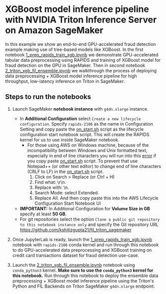# XGBoost model inference pipeline with NVIDIA Triton Inference Server on Amazon SageMaker

In this example we show an end-to-end GPU-accelerated fraud detection example making use of tree-based models like XGBoost. In the first notebook [1_prep_rapids_train_xgb.ipynb](1_prep_rapids_train_xgb.ipynb) we demonstrate GPU-accelerated tabular data preprocessing using RAPIDS and training of XGBoost model for fraud detection on the GPU in SageMaker. Then in second notebook [2_triton_xgb_fil_ensemble.ipynb](2_triton_xgb_fil_ensemble.ipynb) we walkthrough the process of deploying data preprocessing + XGBoost model inference pipeline for high throughput, low-latency inference on Triton in SageMaker. 

## Steps to run the notebooks
1. Launch SageMaker **notebook instance** with `g4dn.xlarge` instance.
    - In **Additional Configuration** select `Create a new lifecycle configuration`. Specify `rapids-2106` as the name in Configuration Setting and copy paste the [on_start.sh](on_start.sh) script as the lifecycle configuration start notebook script. This will create the RAPIDS kernel for us to use inside SageMaker notebook. 
        * For those using AWS on Windows machine, because of the incompatibility between Windows and Unix formatted text, especially in end of line characters you will run into this [error](https://stackoverflow.com/questions/63361229/how-do-you-write-lifecycle-configurations-for-sagemaker-on-windows) if you copy paste [on_start.sh](on_start.sh) script. To prevent that use Notepad++ (or other text editor) to change end of line characters (CRLF to LF) in the [on_start.sh](on_start.sh) script.
            1. Click on Search > Replace (or Ctrl + H)
            2. Find what: \r\n.
            3. Replace with: \n.
            4. Search Mode: select Extended.
            5. Replace All. And then copy paste this into the AWS Lifecycle Configuration Start Notebook UI
    - **IMPORTANT:** In Additional Configuration for **Volume Size in GB** specify at least **50 GB**.
    - For git repositories select the option `Clone a public git repository to this notebook instance only` and specify the Git repository URL https://github.com/kshitizgupta21/fil_triton_sagemaker

2. Once JupyterLab is ready, launch the [1_prep_rapids_train_xgb.ipynb](1_prep_rapids_train_xgb.ipynb) notebook with `rapids-2106` conda kernel and run through this notebook to do GPU-accelerated data preprocessing and XGBoost training on credit card transactions dataset for fraud detection use-case.

3. Launch the [2_triton_xgb_fil_ensemble.ipynb](2_triton_xgb_fil_ensemble.ipynb) notebook using `conda_python3` kernel. **Make sure to use the `conda_python3` kernel for this notebook.**  Run through this notebook to deploy the ensemble data preprocessing + XGBoost model inference pipeline using the Triton's Python and FIL Backends on Triton SageMaker `g4dn.xlarge` endpoint.
